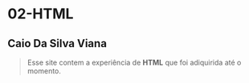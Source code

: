 # 02-HTML

## **Caio Da Silva Viana**

>Esse site contem a experiência de **HTML** que foi adiquirida até o momento.
